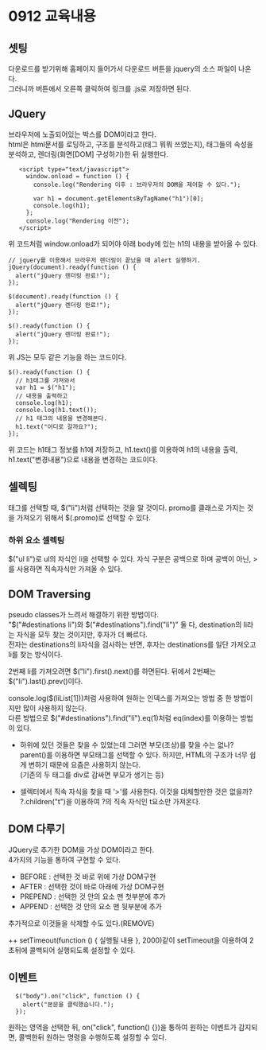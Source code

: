# 0912 교육내용
## 셋팅
 다운로드를 받기위해 홈페이지 들어가서 다운로드 버튼을 jquery의 소스 파일이 나온다.</br>
 그러니까 버튼에서 오른쪽 클릭하여 링크를 .js로 저장하면 된다.
 
## JQuery
 브라우저에 노출되어있는 박스를 DOM이라고 한다.</br>
 html은 html문서를 로딩하고, 구조를 분석하고(태그 뭐뭐 쓰였는지), 태그들의 속성을 분석하고, 렌더링(화면[DOM] 구성하기)한 뒤 실행한다.</br>
 ```
    <script type="text/javascript">
      window.onload = function () {
        console.log("Rendering 이후 : 브라우저의 DOM을 제어할 수 있다.");

        var h1 = document.getElementsByTagName("h1")[0];
        console.log(h1);
      };
      console.log("Rendering 이전");
    </script>
```
 위 코드처럼 window.onload가 되어야 아래 body에 있는 h1의 내용을 받아올 수 있다.</br>

```
// jquery를 이용해서 브라우저 렌더링이 끝났을 때 alert 실행하기.
jQuery(document).ready(function () {
  alert("jQuery 렌더링 완료!");
});

$(document).ready(function () {
  alert("jQuery 렌더링 완료!");
});

$().ready(function () {
  alert("jQuery 렌더링 완료!");
});
```
 위 JS는 모두 같은 기능을 하는 코드이다.</br>

```
$().ready(function () {
  // h1태그를 가져와서
  var h1 = $("h1");
  // 내용을 출력하고
  console.log(h1);
  console.log(h1.text());
  // h1 태그의 내용을 변경해본다.
  h1.text("어디로 갈까요?");
});
```
 위 코드는 h1태그 정보를 h1에 저장하고, h1.text()를 이용하여 h1의 내용을 출력, h1.text("변경내용")으로 내용을 변경하는 코드이다.</br>

## 셀렉팅
 태그를 선택할 때, $("li")처럼 선택하는 것을 알 것이다. promo를 클래스로 가지는 것을 가져오기 위해서 $(.promo)로 선택할 수 있다.</br>

### 하위 요소 셀렉팅
 $("ul li")로 ul의 자식인 li을 선택할 수 있다. 자식 구분은 공백으로 하며 공백이 아닌, >를 사용하면 직속자식만 가져올 수 있다.</br>

## DOM Traversing
 pseudo classes가 느려서 해결하기 위한 방법이다.</br>
 "$("#destinations li")와 $("#destinations").find("li")" 둘 다, destination의 li라는 자식을 모두 찾는 것이지만, 후자가 더 빠르다.</br>
 전자는 destinations의 li자식을 검사하는 반면, 후자는 destinations를 일단 가져오고 li를 찾는 방식이다.</br>

 2번째 li를 가져오려면 $("li").first().next()를 하면된다. 뒤에서 2번째는 $("li").last().prev()이다.</br>
 
 console.log($(liList[1]))처럼 사용하여 원하는 인덱스를 가져오는 방법 중 한 방법이지만 많이 사용하지 않는다. </br>
 다른 방법으로 $("#destinations").find("li").eq(1)처럼 eq(index)를 이용하는 방법이 있다.</br>

 * 하위에 있던 것들은 찾을 수 있었는데 그러면 부모(조상)를 찾을 수는 없나?
 parent()를 이용하면 부모태그를 선택할 수 있다. 하지만, HTML의 구조가 너무 쉽게 변하기 때문에 요즘은 사용하지 않는다.</br>
 (기존의 두 태그를 div로 감싸면 부모가 생기는 등)</br>

 * 셀렉터에서 직속 자식을 찾을 때 '>'를 사용한다. 이것을 대체할만한 것은 없을까?</br>
   ?.children("t")을 이용하여 ?의 직속 자식인 t요소만 가져온다.</br>

## DOM 다루기
 JQuery로 추가한 DOM을 가상 DOM이라고 한다.</br>
 4가지의 기능을 통하여 구현할 수 있다.</br>
 * BEFORE : 선택한 것 바로 위에 가상 DOM구현
 * AFTER : 선택한 것이 바로 아래에 가상 DOM구현
 * PREPEND : 선택한 것 안의 요소 맨 첫부분에 추가
 * APPEND : 선택한 것 안의 요소 맨 뒷부분에 추가

추가적으로 이것들을 삭제할 수도 있다.(REMOVE)</br>

++ setTimeout(function () { 실행될 내용 }, 2000)같이 setTimeout을 이용하여 2초뒤에 콜백되어 실행되도록 설정할 수 있다.</br>

## 이벤트
```
  $("body").on("click", function () {
    alert("본문을 클릭했습니다.");
  });
```
 원하는 영역을 선택한 뒤, on("click", function() {})을 통하여 원하는 이벤트가 감지되면, 콜백한뒤 원하는 명령을 수행하도록 설정할 수 있다.
 

 










